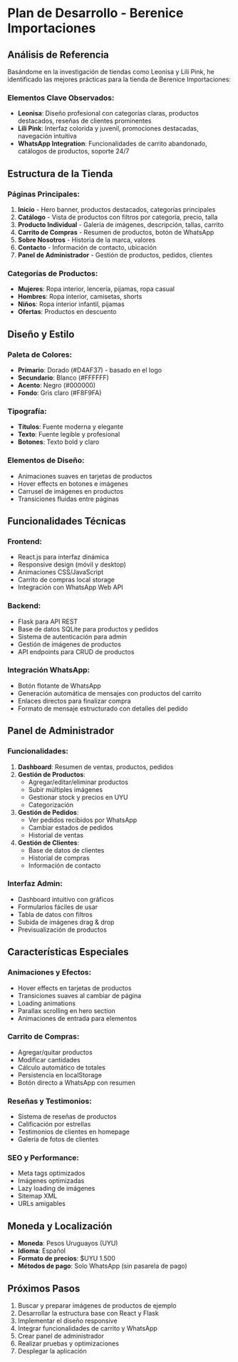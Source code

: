 # Plan de Desarrollo - Berenice Importaciones

## Análisis de Referencia

Basándome en la investigación de tiendas como Leonisa y Lili Pink, he identificado las mejores prácticas para la tienda de Berenice Importaciones:

### Elementos Clave Observados:
- **Leonisa**: Diseño profesional con categorías claras, productos destacados, reseñas de clientes prominentes
- **Lili Pink**: Interfaz colorida y juvenil, promociones destacadas, navegación intuitiva
- **WhatsApp Integration**: Funcionalidades de carrito abandonado, catálogos de productos, soporte 24/7

## Estructura de la Tienda

### Páginas Principales:
1. **Inicio** - Hero banner, productos destacados, categorías principales
2. **Catálogo** - Vista de productos con filtros por categoría, precio, talla
3. **Producto Individual** - Galería de imágenes, descripción, tallas, carrito
4. **Carrito de Compras** - Resumen de productos, botón de WhatsApp
5. **Sobre Nosotros** - Historia de la marca, valores
6. **Contacto** - Información de contacto, ubicación
7. **Panel de Administrador** - Gestión de productos, pedidos, clientes

### Categorías de Productos:
- **Mujeres**: Ropa interior, lencería, pijamas, ropa casual
- **Hombres**: Ropa interior, camisetas, shorts
- **Niños**: Ropa interior infantil, pijamas
- **Ofertas**: Productos en descuento

## Diseño y Estilo

### Paleta de Colores:
- **Primario**: Dorado (#D4AF37) - basado en el logo
- **Secundario**: Blanco (#FFFFFF)
- **Acento**: Negro (#000000)
- **Fondo**: Gris claro (#F8F9FA)

### Tipografía:
- **Títulos**: Fuente moderna y elegante
- **Texto**: Fuente legible y profesional
- **Botones**: Texto bold y claro

### Elementos de Diseño:
- Animaciones suaves en tarjetas de productos
- Hover effects en botones e imágenes
- Carrusel de imágenes en productos
- Transiciones fluidas entre páginas

## Funcionalidades Técnicas

### Frontend:
- React.js para interfaz dinámica
- Responsive design (móvil y desktop)
- Animaciones CSS/JavaScript
- Carrito de compras local storage
- Integración con WhatsApp Web API

### Backend:
- Flask para API REST
- Base de datos SQLite para productos y pedidos
- Sistema de autenticación para admin
- Gestión de imágenes de productos
- API endpoints para CRUD de productos

### Integración WhatsApp:
- Botón flotante de WhatsApp
- Generación automática de mensajes con productos del carrito
- Enlaces directos para finalizar compra
- Formato de mensaje estructurado con detalles del pedido

## Panel de Administrador

### Funcionalidades:
1. **Dashboard**: Resumen de ventas, productos, pedidos
2. **Gestión de Productos**: 
   - Agregar/editar/eliminar productos
   - Subir múltiples imágenes
   - Gestionar stock y precios en UYU
   - Categorización
3. **Gestión de Pedidos**:
   - Ver pedidos recibidos por WhatsApp
   - Cambiar estados de pedidos
   - Historial de ventas
4. **Gestión de Clientes**:
   - Base de datos de clientes
   - Historial de compras
   - Información de contacto

### Interfaz Admin:
- Dashboard intuitivo con gráficos
- Formularios fáciles de usar
- Tabla de datos con filtros
- Subida de imágenes drag & drop
- Previsualización de productos

## Características Especiales

### Animaciones y Efectos:
- Hover effects en tarjetas de productos
- Transiciones suaves al cambiar de página
- Loading animations
- Parallax scrolling en hero section
- Animaciones de entrada para elementos

### Carrito de Compras:
- Agregar/quitar productos
- Modificar cantidades
- Cálculo automático de totales
- Persistencia en localStorage
- Botón directo a WhatsApp con resumen

### Reseñas y Testimonios:
- Sistema de reseñas de productos
- Calificación por estrellas
- Testimonios de clientes en homepage
- Galería de fotos de clientes

### SEO y Performance:
- Meta tags optimizados
- Imágenes optimizadas
- Lazy loading de imágenes
- Sitemap XML
- URLs amigables

## Moneda y Localización

- **Moneda**: Pesos Uruguayos (UYU)
- **Idioma**: Español
- **Formato de precios**: $UYU 1.500
- **Métodos de pago**: Solo WhatsApp (sin pasarela de pago)

## Próximos Pasos

1. Buscar y preparar imágenes de productos de ejemplo
2. Desarrollar la estructura base con React y Flask
3. Implementar el diseño responsive
4. Integrar funcionalidades de carrito y WhatsApp
5. Crear panel de administrador
6. Realizar pruebas y optimizaciones
7. Desplegar la aplicación


